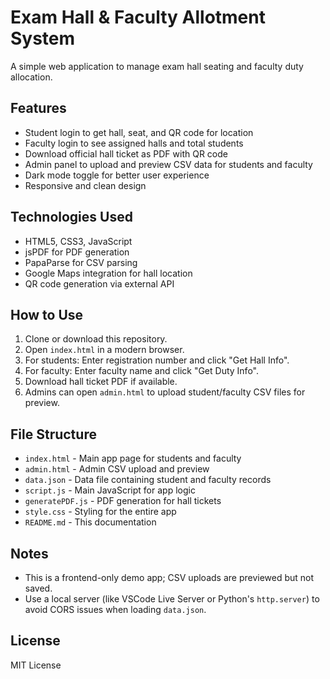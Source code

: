 # Exam Hall & Faculty Allotment System

A simple web application to manage exam hall seating and faculty duty allocation.

## Features

- Student login to get hall, seat, and QR code for location
- Faculty login to see assigned halls and total students
- Download official hall ticket as PDF with QR code
- Admin panel to upload and preview CSV data for students and faculty
- Dark mode toggle for better user experience
- Responsive and clean design

## Technologies Used

- HTML5, CSS3, JavaScript
- jsPDF for PDF generation
- PapaParse for CSV parsing
- Google Maps integration for hall location
- QR code generation via external API

## How to Use

1. Clone or download this repository.
2. Open `index.html` in a modern browser.
3. For students: Enter registration number and click "Get Hall Info".
4. For faculty: Enter faculty name and click "Get Duty Info".
5. Download hall ticket PDF if available.
6. Admins can open `admin.html` to upload student/faculty CSV files for preview.

## File Structure

- `index.html` - Main app page for students and faculty
- `admin.html` - Admin CSV upload and preview
- `data.json` - Data file containing student and faculty records
- `script.js` - Main JavaScript for app logic
- `generatePDF.js` - PDF generation for hall tickets
- `style.css` - Styling for the entire app
- `README.md` - This documentation

## Notes

- This is a frontend-only demo app; CSV uploads are previewed but not saved.
- Use a local server (like VSCode Live Server or Python's `http.server`) to avoid CORS issues when loading `data.json`.

## License

MIT License
